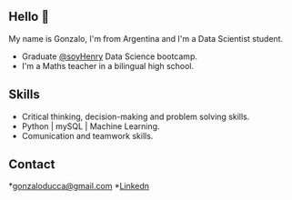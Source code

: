 ## Hello :wave:
My name is Gonzalo, I'm from Argentina and I'm a Data Scientist student.

* Graduate [@soyHenry](https://github.com/soyHenry) Data Science bootcamp.
* I'm a Maths teacher in a bilingual high school.

## Skills

* Critical thinking, decision-making and problem solving skills.
* Python | mySQL | Machine Learning.
* Comunication and teamwork skills.

## Contact
*gonzaloducca@gmail.com
*[Linkedn](https://www.linkedin.com/in/gonzalo-ducca-b079011b2/)
